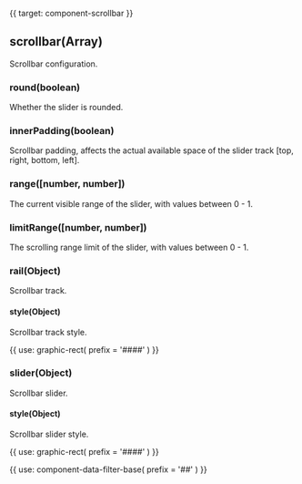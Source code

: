 {{ target: component-scrollbar }}

## scrollbar(Array)

Scrollbar configuration.

### round(boolean)

Whether the slider is rounded.

### innerPadding(boolean)

Scrollbar padding, affects the actual available space of the slider track [top, right, bottom, left].

### range([number, number])

The current visible range of the slider, with values between 0 - 1.

### limitRange([number, number])

The scrolling range limit of the slider, with values between 0 - 1.

### rail(Object)

Scrollbar track.

#### style(Object)

Scrollbar track style.

{{ use: graphic-rect(
  prefix = '####'
) }}

### slider(Object)

Scrollbar slider.

#### style(Object)

Scrollbar slider style.

{{ use: graphic-rect(
  prefix = '####'
) }}

{{ use: component-data-filter-base(
  prefix = '##'
) }}